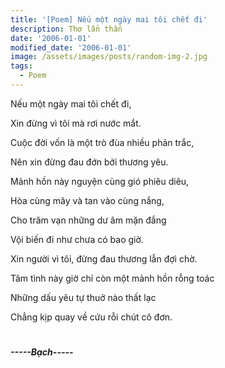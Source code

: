 ```yaml
---
title: '[Poem] Nếu một ngày mai tôi chết đi'
description: Thơ lẩn thẩn
date: '2006-01-01'
modified_date: '2006-01-01'
image: /assets/images/posts/random-img-2.jpg
tags:
  - Poem
---
```


Nếu một ngày mai tôi chết đi,

Xin đừng vì tôi mà rơi nước mắt.

Cuộc đời vốn là một trò đùa nhiều phản trắc,

Nên xin đừng đau đớn bởi thương yêu.

Mảnh hồn này nguyện cùng gió phiêu diêu,

Hòa cùng mây và tan vào cùng nắng,

Cho trăm vạn những dư âm mặn đắng

Vội biến đi như chưa có bao giờ.

Xin người vì tôi, đừng đau thương lẫn đợi chờ.

Tâm tình này giờ chỉ còn một mảnh hồn rỗng toác

Những dấu yêu tự thuở nào thất lạc

Chẳng kịp quay về cứu rỗi chút cô đơn.

#

**_-----Bạch-----_**





